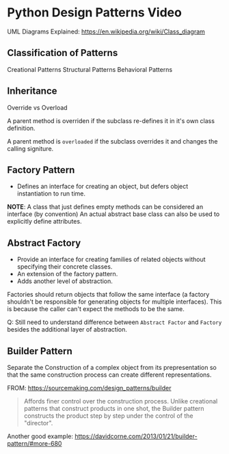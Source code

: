 # Python Design Patterns Video

UML Diagrams Explained: https://en.wikipedia.org/wiki/Class_diagram

## Classification of Patterns

Creational Patterns
Structural Patterns
Behavioral Patterns

## Inheritance

Override vs Overload

A parent method is overriden if the subclass re-defines
it in it's own class definition.

A parent method is `overloaded` if the subclass
overrides it and changes the calling signiture.

## Factory Pattern

- Defines an interface for creating an object, but defers
object instantiation to run time.

**NOTE**: A class that just defines empty methods can be considered an interface (by convention) An actual abstract
base class can also be used to explicitly define attributes.

## Abstract Factory

- Provide an interface for creating families of related objects without specifying their concrete classes.
- An extension of the factory pattern.
- Adds another level of abstraction.

Factories should return objects that follow the same interface (a factory shouldn't be responsible for generating objects for multiple interfaces). This is because the caller
can't expect the methods to be the same.

Q: Still need to understand difference between `Abstract Factor` and `Factory` besides the additional layer of abstraction.

## Builder Pattern

Separate the Construction of a complex object from its prepresentation so that the same construction process can create different representations.

FROM: https://sourcemaking.com/design_patterns/builder

> Affords finer control over the construction process. 
> Unlike creational patterns that construct products 
> in one shot, the Builder pattern constructs the 
> product step by step under the control of the "director".

Another good example: https://davidcorne.com/2013/01/21/builder-pattern/#more-680